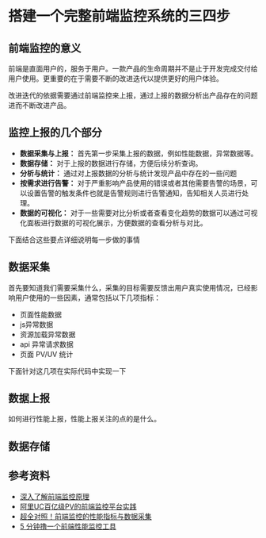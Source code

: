 # 搭建一个完整前端监控系统的三四步

## 前端监控的意义

前端是直面用户的，服务于用户。一款产品的生命周期并不是止于开发完成交付给用户使用。更重要的在于需要不断的改进迭代以提供更好的用户体验。

改进迭代的依据需要通过前端监控来上报，通过上报的数据分析出产品存在的问题进而不断改进产品。

## 监控上报的几个部分

* **数据采集与上报：** 首先第一步采集上报的数据，例如性能数据，异常数据等。
* **数据存储：** 对于上报的数据进行存储，方便后续分析查询。
* **分析与统计：** 通过对上报数据的分析与统计发现产品中存在的一些问题
* **按需求进行告警：** 对于严重影响产品使用的错误或者其他需要告警的场景，可以设置告警的触发条件也就是告警规则进行告警通知，告知相关人员进行处理。
* **数据的可视化：** 对于一些需要对比分析或者查看变化趋势的数据可以通过可视化面板进行数据的可视化展示，方便数据的查看分析与对比。

下面结合这些要点详细说明每一步做的事情

## 数据采集

首先要知道我们需要采集什么，采集的目标需要反馈出用户真实使用情况，已经影响用户使用的一些因素，通常包括以下几项指标：

* 页面性能数据
* js异常数据
* 资源加载异常数据
* api 异常请求数据
* 页面 PV/UV 统计

下面针对这几项在实际代码中实现一下

## 数据上报

如何进行性能上报，性能上报关注的点的是什么。



## 数据存储

## 

## 参考资料

* [深入了解前端监控原理](https://mp.weixin.qq.com/s/c-SePFHEKNmemRj4efWFgQ)
* [阿里UC百亿级PV的前端监控平台实践](https://zhuanlan.zhihu.com/p/79978987)
* [超全对照！前端监控的性能指标与数据采集](https://cloud.tencent.com/developer/article/1831117)
* [5 分钟撸一个前端性能监控工具](https://juejin.cn/post/6844903662020460552#heading-2)